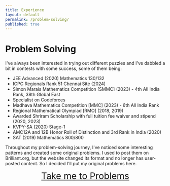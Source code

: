 ```yaml
---
title: Experience
layout: default
permalink: /problem-solving/
published: true
---
```

# Problem Solving

I've always been interested in trying out different puzzles and I've dabbled a bit in contests with some success, some of them being:

- JEE Advanced (2020) Mathematics 130/132
- ICPC Regionals Rank 51 Chennai Site (2024)
- Simon Marais Mathematics Competition [SMMC] (2023) - 4th All India Rank, 38th Global East
- Specialist on Codeforces
- Madhava Mathematics Competition [MMC] (2023) - 6th All India Rank
- Regional Mathematical Olympiad [RMO] (2018, 2019)
- Awarded Shriram Scholarship with full tuition fee waiver and stipend (2020, 2023)
- KVPY-SA (2020) Stage-1
- AMC12A and 12B Honor Roll of Distinction and 3rd Rank in India (2020)
- SAT (2019) Mathematics 800/800

Throughout my problem-solving journey, I've noticed some interesting patterns and created some original problems. I used to post them on Brilliant.org, but the website changed its format and no longer has user-posted content. So I decided I'll put my original problems here.

<div style="text-align: center; font-size: 2em;">
  <a href="/research/">Take me to Problems</a>
</div>
